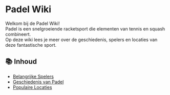 # Padel Wiki
Welkom bij de Padel Wiki!  
Padel is een snelgroeiende racketsport die elementen van tennis en squash combineert.  
Op deze wiki lees je meer over de geschiedenis, spelers en locaties van deze fantastische sport.

## 📚 Inhoud
- [Belangrijke Spelers](personages.md)
- [Geschiedenis van Padel](verhaal.md)
- [Populaire Locaties](locaties.md)

